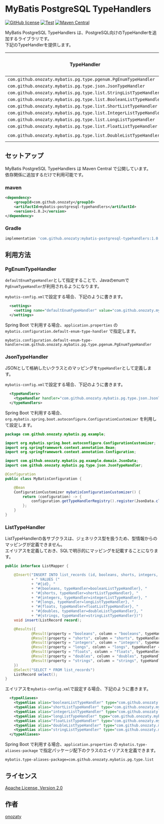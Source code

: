 # MyBatis PostgreSQL TypeHandlers

[![GitHub license](https://img.shields.io/github/license/onozaty/mybatis-postgresql-typehandlers)](https://github.com/onozaty/mybatis-postgresql-typehandlers/blob/master/LICENSE)
[![Test](https://github.com/onozaty/mybatis-postgresql-typehandlers/actions/workflows/test.yaml/badge.svg)](https://github.com/onozaty/mybatis-postgresql-typehandlers/actions/workflows/test.yaml)
[![Maven Central](https://img.shields.io/maven-central/v/com.github.onozaty/mybatis-postgresql-typehandlers?logo=apachemaven&logoColor=red)](https://maven-badges.herokuapp.com/maven-central/com.github.onozaty/mybatis-postgresql-typehandlers)

MyBatis PostgreSQL TypeHandlers は、PostgreSQL向けのTypeHandlerを追加するライブラリです。  
下記のTypeHandlerを提供します。

|TypeHandler                                                     |Javaでの型     |PostgreSQLでのカラム型|
|----------------------------------------------------------------|---------------|----------------------|
|`com.github.onozaty.mybatis.pg.type.pgenum.PgEnumTypeHandler`   |`enum`         |`enum`                |
|`com.github.onozaty.mybatis.pg.type.json.JsonTypeHandler`       |`Object`       |`jsonb`               |
|`com.github.onozaty.mybatis.pg.type.list.StringListTypeHandler` |`List<String>` |`text[]`              |
|`com.github.onozaty.mybatis.pg.type.list.BooleanListTypeHandler`|`List<Boolean>`|`boolean[]`           |
|`com.github.onozaty.mybatis.pg.type.list.ShortListTypeHandler`  |`List<Short>`  |`smallint[]`          |
|`com.github.onozaty.mybatis.pg.type.list.IntegerListTypeHandler`|`List<Integer>`|`integer[]`           |
|`com.github.onozaty.mybatis.pg.type.list.LongListTypeHandler`   |`List<Long>`   |`bigint[]`            |
|`com.github.onozaty.mybatis.pg.type.list.FloatListTypeHandler`  |`List<Float>`  |`real[]`              |
|`com.github.onozaty.mybatis.pg.type.list.DoubleListTypeHandler` |`List<Double>` |`double precision[]`  |

## セットアップ

MyBatis PostgreSQL TypeHandlers は Maven Central で公開しています。  
依存関係に追加するだけで利用可能です。

### maven

```xml
<dependency>
    <groupId>com.github.onozaty</groupId>
    <artifactId>mybatis-postgresql-typehandlers</artifactId>
    <version>1.0.2</version>
</dependency>
```

### Gradle

```groovy
implementation 'com.github.onozaty:mybatis-postgresql-typehandlers:1.0.2'
```

## 利用方法

### PgEnumTypeHandler

`defaultEnumTypeHandler`として指定することで、Javaのenumで`PgEnumTypeHandler`が利用されるようになります。

`mybatis-config.xml`で設定する場合、下記のように書きます。

```xml
  <settings>
    <setting name="defaultEnumTypeHandler" value="com.github.onozaty.mybatis.pg.type.pgenum.PgEnumTypeHandler"/>
  </settings>
```

Spring Boot で利用する場合、`application.properties` の `mybatis.configuration.default-enum-type-handler` で指定します。

```
mybatis.configuration.default-enum-type-handler=com.github.onozaty.mybatis.pg.type.pgenum.PgEnumTypeHandler
```

### JsonTypeHandler

JSONとして格納したいクラスとのマッピングを`typeHandler`として定義します。

`mybatis-config.xml`で設定する場合、下記のように書きます。

```xml
  <typeHandlers>
    <typeHandler handler="com.github.onozaty.mybatis.pg.type.json.JsonTypeHandler" javaType="com.github.onozaty.mybatis.pg.type.json.JsonData" />
  </typeHandlers>
```

Spring Boot で利用する場合、`org.mybatis.spring.boot.autoconfigure.ConfigurationCustomizer` を利用して設定します。

```java
package com.github.onozaty.mybatis.pg.example;

import org.mybatis.spring.boot.autoconfigure.ConfigurationCustomizer;
import org.springframework.context.annotation.Bean;
import org.springframework.context.annotation.Configuration;

import com.github.onozaty.mybatis.pg.example.domain.JsonData;
import com.github.onozaty.mybatis.pg.type.json.JsonTypeHandler;

@Configuration
public class MyBatisConfiguration {

    @Bean
    ConfigurationCustomizer mybatisConfigurationCustomizer() {
        return (configuration) -> {
            configuration.getTypeHandlerRegistry().register(JsonData.class, JsonTypeHandler.class);
        };
    }
}
```

### ListTypeHandler

ListTypeHandlerの各サブクラスは、ジェネリクス型を扱うため、型情報からのマッピングが定義できません。  
エイリアスを定義しておき、SQLで明示的にマッピングを記載することになります。

```java
public interface ListMapper {

    @Insert("INSERT INTO list_records (id, booleans, shorts, integers, longs, floats, doubles, strings)"
            + " VALUES ("
            + "#{id}, "
            + "#{booleans, typeHandler=booleanListTypeHandler}, "
            + "#{shorts, typeHandler=shortListTypeHandler}, "
            + "#{integers, typeHandler=integerListTypeHandler}, "
            + "#{longs, typeHandler=longListTypeHandler}, "
            + "#{floats, typeHandler=floatListTypeHandler}, "
            + "#{doubles, typeHandler=doubleListTypeHandler}, "
            + "#{strings, typeHandler=stringListTypeHandler})")
    void insert(ListRecord record);

    @Results({
            @Result(property = "booleans", column = "booleans", typeHandler = BooleanListTypeHandler.class),
            @Result(property = "shorts", column = "shorts", typeHandler = ShortListTypeHandler.class),
            @Result(property = "integers", column = "integers", typeHandler = IntegerListTypeHandler.class),
            @Result(property = "longs", column = "longs", typeHandler = LongListTypeHandler.class),
            @Result(property = "floats", column = "floats", typeHandler = FloatListTypeHandler.class),
            @Result(property = "doubles", column = "doubles", typeHandler = DoubleListTypeHandler.class),
            @Result(property = "strings", column = "strings", typeHandler = StringListTypeHandler.class)
    })
    @Select("SELECT * FROM list_records")
    ListRecord select();
}
```

エイリアスを`mybatis-config.xml`で設定する場合、下記のように書きます。

```xml
  <typeAliases>
    <typeAlias alias="booleanListTypeHandler" type="com.github.onozaty.mybatis.pg.type.list.BooleanListTypeHandler" />
    <typeAlias alias="shortListTypeHandler" type="com.github.onozaty.mybatis.pg.type.list.ShortListTypeHandler" />
    <typeAlias alias="integerListTypeHandler" type="com.github.onozaty.mybatis.pg.type.list.IntegerListTypeHandler" />
    <typeAlias alias="longListTypeHandler" type="com.github.onozaty.mybatis.pg.type.list.LongListTypeHandler" />
    <typeAlias alias="floatListTypeHandler" type="com.github.onozaty.mybatis.pg.type.list.FloatListTypeHandler" />
    <typeAlias alias="doubleListTypeHandler" type="com.github.onozaty.mybatis.pg.type.list.DoubleListTypeHandler" />
    <typeAlias alias="stringListTypeHandler" type="com.github.onozaty.mybatis.pg.type.list.StringListTypeHandler" />
  </typeAliases>
```

Spring Boot で利用する場合、`application.properties` の `mybatis.type-aliases-package` で指定パッケージ配下のクラスのエイリアスを定義できます。

```
mybatis.type-aliases-package=com.github.onozaty.mybatis.pg.type.list
```

## ライセンス

[Apache License, Version 2\.0](https://www.apache.org/licenses/LICENSE-2.0)

## 作者

[onozaty](https://github.com/onozaty)
